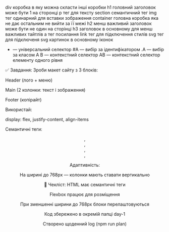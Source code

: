 div коробка в яку можна скласти інші коробки
h1 головний заголовок може бути 1 на сторонці
p тег для тексту
section семантичний тег
img тег одинарний для вставки зображення
container головна коробка яка не дає остальним не вийти за її межі
h2 менш важливий заголовок може бути не один на сторінці
h3 заголовок в основному для менш важливих тайтлів
a тег посилання
link тег для підключення стилів
svg тег для підключеня svg картинок в основному іконок

* — універсальний селектор
#A — вибір за ідентифікатором
.A — вибір за класом
A B — контекстний селектор
AB — контекстний селектор елементу одного рівня



✅ Завдання:
Зроби макет сайту з 3 блоків:

Header (лого + меню)

Main (2 колонки: текст і зображення)

Footer (копірайт)

Використай:

display: flex, justify-content, align-items

Семантичні теги: <header>, <main>, <footer>, <section>, <nav>

Адаптивність:

На ширині до 768px — колонки мають ставати вертикально

🧩 Чекліст:
 HTML має семантичні теги

 Flexbox працює для розміщення

 При зменшенні ширини до 768px блоки перелаштовуються

 Код збережено в окремій папці day-1

 Створено щоденний log (npm run plan)


